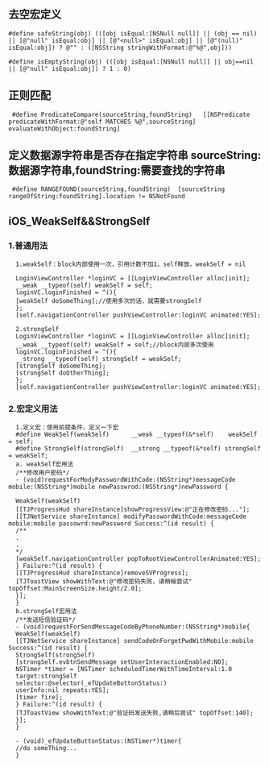 ## 去空宏定义
    #define safeString(obj) (([obj isEqual:[NSNull null]] || (obj == nil) || [@"null" isEqual:obj] || [@"<null>" isEqual:obj] || [@"(null)" isEqual:obj]) ? @"" : ([NSString stringWithFormat:@"%@",obj]))

    #define isEmptyString(obj) (([obj isEqual:[NSNull null]] || obj==nil || [@"null" isEqual:obj]) ? 1 : 0)
## 正则匹配
     #define PredicateCompare(sourceString,foundString)   [[NSPredicate predicateWithFormat:@"self MATCHES %@",sourceString] evaluateWithObject:foundString]
## 定义数据源字符串是否存在指定字符串 sourceString:数据源字符串,foundString:需要查找的字符串
     #define RANGEFOUND(sourceString,foundString)  [sourceString rangeOfString:foundString].location != NSNotFound

##  iOS_WeakSelf&&StrongSelf

### 1.普通用法
      1.weakSelf：block内部使用一次，引用计数不加1，self释放，weakSelf = nil
      
      LoginViewController *loginVC = [[LoginViewController alloc]init];
      __weak __typeof(self) weakSelf = self;
      loginVC.loginFinished = ^(){
      [weakSelf doSomeThing];//使用多次的话，就需要strongSelf
      };
      [self.navigationController pushViewController:loginVC animated:YES];
      
      2.strongSelf
      LoginViewController *loginVC = [[LoginViewController alloc]init];
      __weak __typeof(self) weakSelf = self;//block内部多次使用
      loginVC.loginFinished = ^(){
      __strong __typeof(self) strongSelf = weakSelf;
      [strongSelf doSomeThing];
      [strongSelf doOtherThing];
      };
      [self.navigationController pushViewController:loginVC animated:YES];
###  2.宏定义用法
      1.定义宏：使用前提条件，定义一下宏
      #define WeakSelf(weakSelf)      __weak __typeof(&*self)    weakSelf  = self;
      #define StrongSelf(strongSelf)  __strong __typeof(&*self) strongSelf = weakSelf;
      a. weakSelf宏用法
      /**修改用户密码*/
      - (void)requestForModyPasswordWithCode:(NSString*)messageCode mobile:(NSString*)mobile newPasswrod:(NSString*)newPassword {
      
      WeakSelf(weakSelf)
      [[TJProgressHud shareInstance]showProgressView:@"正在修改密码..."];
      [[TJNetService shareInstance] modifyPasswordWithCode:messageCode mobile:mobile passowrd:newPassword Success:^(id result) {
      /**
      .
      .
      */
      [weakSelf.navigationController popToRootViewControllerAnimated:YES];
      } Failure:^(id result) {
      [[TJProgressHud shareInstance]removeSVProgress];
      [TJToastView showWithText:@"修改密码失败，请稍候尝试" topOffset:MainScreenSize.height/2.0];
      }];
      }
      b.strongSelf宏用法
      /**发送短信验证码*/
      - (void)requestForSendMessageCodeByPhoneNumber:(NSString*)mobile{
      WeakSelf(weakSelf)
      [[TJNetService shareInstance] sendCodeOnForgetPwdWithMobile:mobile  Success:^(id result) {
      StrongSelf(strongSelf)
      [strongSelf.evbtnSendMessage setUserInteractionEnabled:NO];
      NSTimer *timer = [NSTimer scheduledTimerWithTimeInterval:1.0
      target:strongSelf
      selector:@selector(_efUpdateButtonStatus:)
      userInfo:nil repeats:YES];
      [timer fire];
      } Failure:^(id result) {
      [TJToastView showWithText:@"验证码发送失败,请稍后尝试" topOffset:140];
      }];
      }
      
      - (void)_efUpdateButtonStatus:(NSTimer*)timer{
      //do someThing...
      }
      

      


      


